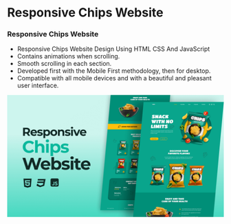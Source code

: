 # Responsive Chips Website

### Responsive Chips Website

-  Responsive Chips Website Design Using HTML CSS And JavaScript
-  Contains animations when scrolling.
-  Smooth scrolling in each section.
-  Developed first with the Mobile First methodology, then for desktop.
-  Compatible with all mobile devices and with a beautiful and pleasant user interface.

![preview img](/preview.png)
